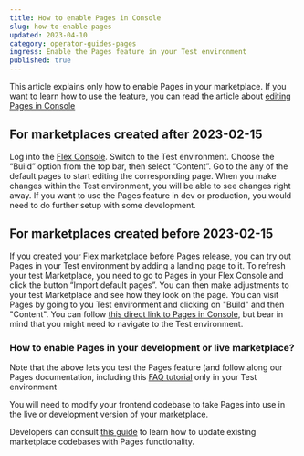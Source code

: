 ```yaml
---
title: How to enable Pages in Console
slug: how-to-enable-pages
updated: 2023-04-10
category: operator-guides-pages
ingress: Enable the Pages feature in your Test environment
published: true
---
```


This article explains only how to enable Pages in your marketplace. If
you want to learn how to use the feature, you can read the article about
[editing Pages in Console](https://www.sharetribe.com/docs/operator-guides/how-to-edit-content-pages-in-console/)

## For marketplaces created after 2023-02-15

Log into the [Flex Console](https://flex-console.sharetribe.com/).
Switch to the Test environment. Choose the “Build” option from the top
bar, then select “Content”. Go to the any of the default pages to start
editing the corresponding page. When you make changes within the Test
environment, you will be able to see changes right away. If you want to
use the Pages feature in dev or production, you would need to do further
setup with some development.

## For marketplaces created before 2023-02-15

If you created your Flex marketplace before Pages release, you can try
out Pages in your Test environment by adding a landing page to it. To
refresh your test Marketplace, you need to go to Pages in your Flex
Console and click the button “Import default pages”. You can then make
adjustments to your test Marketplace and see how they look on the page.
You can visit Pages by going to you Test environment and clicking on
"Build" and then "Content". You can follow
[this direct link to Pages in Console](https://flex-console.sharetribe.com/content/pages/),
but bear in mind that you might need to navigate to the Test
environment.

### How to enable Pages in your development or live marketplace?


Note that the above lets you test the Pages feature (and follow along
our Pages documentation, including this
[FAQ tutorial](https://www.sharetribe.com/docs/operator-guides/how-to-create-an-faq-page/) only in your Test environment

You will need to modify your frontend codebase to take Pages into use in the live or development version of your marketplace. 

Developers can consult
[this guide](https://www.sharetribe.com/docs/ftw/page-builder/#how-to-take-pages-into-use-if-you-are-using-an-older-version-of-ftw)
to learn how to update existing marketplace codebases with Pages
functionality.

